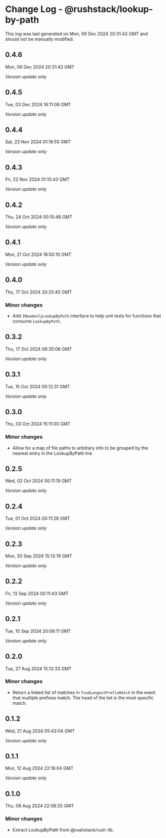 # Change Log - @rushstack/lookup-by-path

This log was last generated on Mon, 09 Dec 2024 20:31:43 GMT and should not be manually modified.

## 0.4.6
Mon, 09 Dec 2024 20:31:43 GMT

_Version update only_

## 0.4.5
Tue, 03 Dec 2024 16:11:08 GMT

_Version update only_

## 0.4.4
Sat, 23 Nov 2024 01:18:55 GMT

_Version update only_

## 0.4.3
Fri, 22 Nov 2024 01:10:43 GMT

_Version update only_

## 0.4.2
Thu, 24 Oct 2024 00:15:48 GMT

_Version update only_

## 0.4.1
Mon, 21 Oct 2024 18:50:10 GMT

_Version update only_

## 0.4.0
Thu, 17 Oct 2024 20:25:42 GMT

### Minor changes

- Add `IReadonlyLookupByPath` interface to help unit tests for functions that consume `LookupByPath`.

## 0.3.2
Thu, 17 Oct 2024 08:35:06 GMT

_Version update only_

## 0.3.1
Tue, 15 Oct 2024 00:12:31 GMT

_Version update only_

## 0.3.0
Thu, 03 Oct 2024 15:11:00 GMT

### Minor changes

- Allow for a map of file paths to arbitrary info to be grouped by the nearest entry in the LookupByPath trie

## 0.2.5
Wed, 02 Oct 2024 00:11:19 GMT

_Version update only_

## 0.2.4
Tue, 01 Oct 2024 00:11:28 GMT

_Version update only_

## 0.2.3
Mon, 30 Sep 2024 15:12:19 GMT

_Version update only_

## 0.2.2
Fri, 13 Sep 2024 00:11:43 GMT

_Version update only_

## 0.2.1
Tue, 10 Sep 2024 20:08:11 GMT

_Version update only_

## 0.2.0
Tue, 27 Aug 2024 15:12:33 GMT

### Minor changes

- Return a linked list of matches in `findLongestPrefixMatch` in the event that multiple prefixes match. The head of the list is the most specific match.

## 0.1.2
Wed, 21 Aug 2024 05:43:04 GMT

_Version update only_

## 0.1.1
Mon, 12 Aug 2024 22:16:04 GMT

_Version update only_

## 0.1.0
Thu, 08 Aug 2024 22:08:25 GMT

### Minor changes

- Extract LookupByPath from @rushstack/rush-lib.


